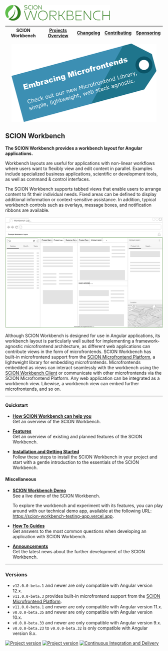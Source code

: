 <a href="/README.md"><img src="/resources/branding/scion-workbench-banner.svg" height="50" alt="SCION Workbench"></a>

| SCION Workbench | [Projects Overview][menu-projects-overview] | [Changelog][menu-changelog] | [Contributing][menu-contributing] | [Sponsoring][menu-sponsoring] |  
| --- | --- | --- | --- | --- |

<p align="center">
  <a href="https://github.com/SchweizerischeBundesbahnen/scion-microfrontend-platform/blob/master/README.md">
      <img src="/docs/site/images/microfrontend-platform-promotion.svg" alt="Microfrontend Platform Promotion" height="250">
  </a>
</p>

## SCION Workbench

**The SCION Workbench provides a workbench layout for Angular applications.**

Workbench layouts are useful for applications with non-linear workflows where users want to flexibly view and edit content in parallel. Examples include specialized business applications, scientific or development tools, as well as command & control interfaces.

The SCION Workbench supports tabbed views that enable users to arrange content to fit their individual needs. Fixed areas can be defined to display additional information or context-sensitive assistance. In addition, typical workbench controls such as overlays, message boxes, and notification ribbons are available.


[<img src="/docs/site/images/workbench-layout.svg">](https://github.com/SchweizerischeBundesbahnen/scion-workbench/raw/master/docs/site/images/workbench-layout.svg)

Although SCION Workbench is designed for use in Angular applications, its workbench layout is particularly well suited for implementing a framework-agnostic microfrontend architecture, as different web applications can contribute views in the form of microfrontends. SCION Workbench has built-in microfrontend support from the [SCION Microfrontend Platform][link-scion-microfrontend-platform], a lightweight library for embedding microfrontends. Microfrontends embedded as views can interact seamlessly with the workbench using the [SCION Workbench Client][link-scion-workbench-client] or communicate with other microfrontends via the SCION Microfrontend Platform. Any web application can be integrated as a workbench view. Likewise, a workbench view can embed further microfrontends, and so on.

***

#### Quickstart

- [**How SCION Workbench can help you**][link-about]\
  Get an overview of the SCION Workbench.

- [**Features**][link-features]\
  Get an overview of existing and planned features of the SCION Workbench.
 
- [**Installation and Getting Started**][link-getting-started]\
  Follow these steps to install the SCION Workbench in your project and start with a gentle introduction to the essentials of the SCION Workbench.

#### Miscellaneous  

- [**SCION Workbench Demo**][link-demo]\
  See a live demo of the SCION Workbench.
  
  To explore the workbench and experiment with its features, you can play around with our technical demo app, available at the following URL: https://scion-workbench-testing-app.vercel.app.
  
- [**How To Guides**][link-howto]\
  Get answers to the most common questions when developing an application with SCION Workbench.
  
- [**Announcements**][link-announcements]\
  Get the latest news about the further development of the SCION Workbench.

***

### Versions
- `v12.0.0-beta.1` and newer are only compatible with Angular version 12.x.
- `v11.0.0-beta.3` provides built-in microfrontend support from the [SCION Microfrontend Platform][link-scion-microfrontend-platform].
- `v11.0.0-beta.1` and newer are only compatible with Angular version 11.x.
- `v0.0.0-beta.35` and newer are only compatible with Angular version 10.x.
- `v0.0.0-beta.33` and newer are only compatible with Angular version 9.x.
- `v0.0.0-beta.23` to `v0.0.0-beta.32` is only compatible with Angular version 8.x.

[![Project version](https://img.shields.io/npm/v/@scion/workbench.svg)][link-download]
[![Project version](https://img.shields.io/npm/v/@scion/workbench/next.svg)][link-download]
[![Continuous Integration and Delivery][link-github-actions-workflow:status]][link-github-actions-workflow]


[link-download]: https://www.npmjs.com/package/@scion/workbench
[link-github-actions-workflow]: https://github.com/SchweizerischeBundesbahnen/scion-workbench/actions
[link-github-actions-workflow:status]: https://github.com/SchweizerischeBundesbahnen/scion-workbench/workflows/Continuous%20Integration%20and%20Delivery/badge.svg?branch=master&event=push

[link-scion-microfrontend-platform]: https://github.com/SchweizerischeBundesbahnen/scion-microfrontend-platform/blob/master/README.md
[link-scion-workbench-client]: https://www.npmjs.com/package/@scion/workbench-client
[link-about]: /docs/site/about.md
[link-getting-started]: /docs/site/getting-started.md
[link-howto]: /docs/site/howto/how-to.md
[link-demo]: https://schweizerischebundesbahnen.github.io/scion-workbench-demo/#/(view.24:person/64//view.22:person/32//view.5:person/79//view.3:person/15//view.2:person/38//view.1:person/66//activity:person-list)?viewgrid=eyJpZCI6MSwic2FzaDEiOlsidmlld3BhcnQuMSIsInZpZXcuMSIsInZpZXcuMiIsInZpZXcuMSJdLCJzYXNoMiI6eyJpZCI6Miwic2FzaDEiOlsidmlld3BhcnQuMiIsInZpZXcuMyIsInZpZXcuMyJdLCJzYXNoMiI6eyJpZCI6Mywic2FzaDEiOlsidmlld3BhcnQuNCIsInZpZXcuMjQiLCJ2aWV3LjI0Il0sInNhc2gyIjpbInZpZXdwYXJ0LjMiLCJ2aWV3LjIyIiwidmlldy41Iiwidmlldy4yMiJdLCJzcGxpdHRlciI6MC41MTk0Mzg0NDQ5MjQ0MDY2LCJoc3BsaXQiOmZhbHNlfSwic3BsaXR0ZXIiOjAuNTU5NDI0MzI2ODMzNzk3NSwiaHNwbGl0Ijp0cnVlfSwic3BsaXR0ZXIiOjAuMzIyNjI3NzM3MjI2Mjc3MywiaHNwbGl0IjpmYWxzZX0%3D
[link-features]: /docs/site/features.md
[link-announcements]: /docs/site/announcements.md

[menu-home]: /README.md
[menu-projects-overview]: /docs/site/projects-overview.md
[menu-changelog]: /docs/site/changelog.md
[menu-contributing]: /CONTRIBUTING.md
[menu-sponsoring]: /docs/site/sponsoring.md

